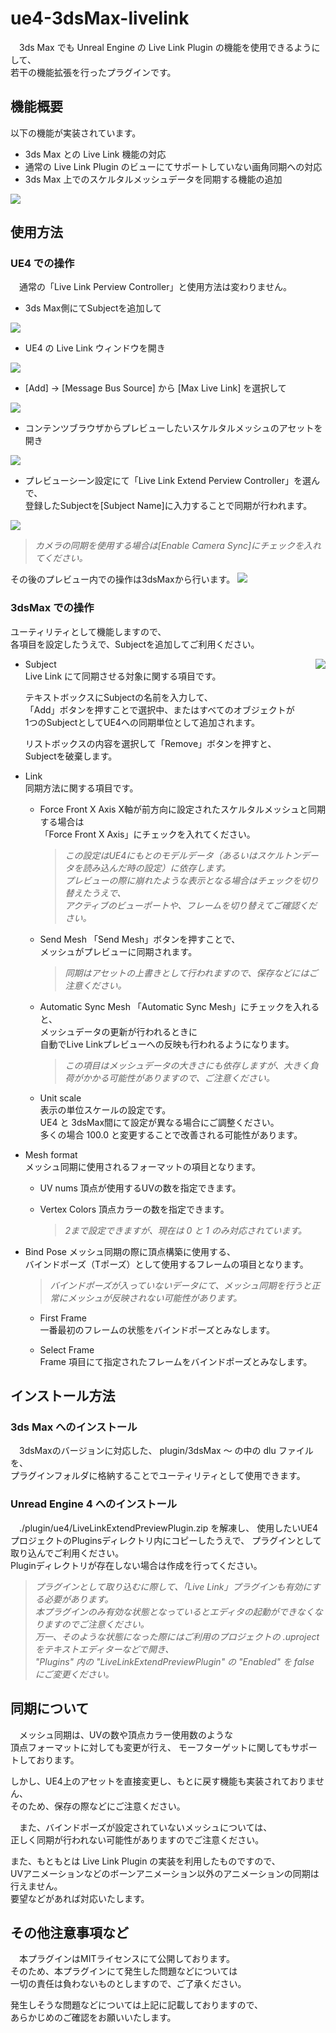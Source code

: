 ﻿# ue4-3dsMax-livelink

　3ds Max でも Unreal Engine の Live Link Plugin の機能を使用できるようにして、  
若干の機能拡張を行ったプラグインです。


## 機能概要

以下の機能が実装されています。

* 3ds Max との Live Link 機能の対応
* 通常の Live Link Plugin のビューにてサポートしていない画角同期への対応
* 3ds Max 上でのスケルタルメッシュデータを同期する機能の追加
<img src="./readme/sync_mesh.gif" style="max-width: 60%"> 


## 使用方法

### UE4 での操作  

　通常の「Live Link Perview Controller」と使用方法は変わりません。  

- 3ds Max側にてSubjectを追加して
<img src="./readme/ue4_control_1.gif" style="max-width: 60%"> 

- UE4 の Live Link ウィンドウを開き
<img src="./readme/ue4_control_2.gif" style="max-width: 60%"> 

- [Add] -> [Message Bus Source] から [Max Live Link] を選択して
<img src="./readme/ue4_control_3.gif" style="max-width: 60%"> 

- コンテンツブラウザからプレビューしたいスケルタルメッシュのアセットを開き
<img src="./readme/ue4_control_4.gif" style="max-width: 60%"> 

- プレビューシーン設定にて「Live Link Extend Perview Controller」を選んで、  
登録したSubjectを[Subject Name]に入力することで同期が行われます。
<img src="./readme/ue4_control_5.gif" style="max-width: 60%"> 

> *カメラの同期を使用する場合は[Enable Camera Sync]にチェックを入れてください。*

その後のプレビュー内での操作は3dsMaxから行います。
<img src="./readme/ue4_control_6.gif" style="max-width: 60%"> 



### 3dsMax での操作  

ユーティリティとして機能しますので、  
各項目を設定したうえで、Subjectを追加してご利用ください。

<img align="right" src="./readme/max_control_panel.gif"> 

* Subject  
	Live Link にて同期させる対象に関する項目です。

	テキストボックスにSubjectの名前を入力して、  
	「Add」ボタンを押すことで選択中、またはすべてのオブジェクトが  
	1つのSubjectとしてUE4への同期単位として追加されます。  

	リストボックスの内容を選択して「Remove」ボタンを押すと、  
	Subjectを破棄します。

* Link  
	同期方法に関する項目です。

	* Force Front X Axis
		X軸が前方向に設定されたスケルタルメッシュと同期する場合は  
		「Force Front X Axis」にチェックを入れてください。  

		> *この設定はUE4にもとのモデルデータ（あるいはスケルトンデータを読み込んだ時の設定）に依存します。  
		プレビューの際に崩れたような表示となる場合はチェックを切り替えたうえで、  
		アクティブのビューポートや、フレームを切り替えてご確認ください。*

	* Send Mesh
		「Send Mesh」ボタンを押すことで、  
		メッシュがプレビューに同期されます。
		> *同期はアセットの上書きとして行われますので、保存などにはご注意ください。*

	* Automatic Sync Mesh
		「Automatic Sync Mesh」にチェックを入れると、  
		メッシュデータの更新が行われるときに  
		自動でLive Linkプレビューへの反映も行われるようになります。  
		> *この項目はメッシュデータの大きさにも依存しますが、大きく負荷がかかる可能性がありますので、ご注意ください。*

	* Unit scale  
		表示の単位スケールの設定です。  
		UE4 と 3dsMax間にて設定が異なる場合にご調整ください。  
		多くの場合 100.0 と変更することで改善される可能性があります。


* Mesh format  
	メッシュ同期に使用されるフォーマットの項目となります。

	* UV nums 
		頂点が使用するUVの数を指定できます。

	* Vertex Colors
		頂点カラーの数を指定できます。
		> *2まで設定できますが、現在は 0 と 1 のみ対応されています。*

* Bind Pose
	メッシュ同期の際に頂点構築に使用する、  
	バインドポーズ（Tポーズ）として使用するフレームの項目となります。
	> *バインドポーズが入っていないデータにて、メッシュ同期を行うと正常にメッシュが反映されない可能性があります。*
	
	* First Frame  
		一番最初のフレームの状態をバインドポーズとみなします。

	* Select Frame  
		Frame 項目にて指定されたフレームをバインドポーズとみなします。



## インストール方法

### 3ds Max へのインストール

　3dsMaxのバージョンに対応した、 plugin/3dsMax ～ の中の dlu ファイルを、  
プラグインフォルダに格納することでユーティリティとして使用できます。
　
### Unread Engine 4 へのインストール

　./plugin/ue4/LiveLinkExtendPreviewPlugin.zip を解凍し、
使用したいUE4プロジェクトのPluginsディレクトリ内にコピーしたうえで、
プラグインとして取り込んでご利用ください。  
Pluginディレクトリが存在しない場合は作成を行ってください。

> *プラグインとして取り込むに際して、「Live Link」プラグインも有効にする必要があります。  
本プラグインのみ有効な状態となっているとエディタの起動ができなくなりますのでご注意ください。  
万一、そのような状態になった際にはご利用のプロジェクトの .uproject をテキストエディターなどで開き、  
"Plugins" 内の "LiveLinkExtendPreviewPlugin" の "Enabled" を false にご変更ください。*  



## 同期について

　メッシュ同期は、UVの数や頂点カラー使用数のような  
頂点フォーマットに対しても変更が行え、
モーフターゲットに関してもサポートしております。

しかし、UE4上のアセットを直接変更し、もとに戻す機能も実装されておりません、  
そのため、保存の際などにご注意ください。  

　また、バインドポーズが設定されていないメッシュについては、  
正しく同期が行われない可能性がありますのでご注意ください。

また、もともとは Live Link Plugin の実装を利用したものですので、  
UVアニメーションなどのボーンアニメーション以外のアニメーションの同期は行えません。  
要望などがあれば対応いたします。


## その他注意事項など

　本プラグインはMITライセンスにて公開しております。  
そのため、本プラグインにて発生した問題などについては  
一切の責任は負わないものとしますので、ご了承ください。

発生しそうな問題などについては上記に記載しておりますので、  
あらかじめのご確認をお願いいたします。  


